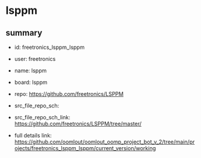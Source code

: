 # lsppm
 
## summary 
* id: freetronics_lsppm_lsppm
* user: freetronics
* name: lsppm
* board: lsppm
* repo: https://github.com/freetronics/LSPPM



* src_file_repo_sch: 
* src_file_repo_sch_link: https://github.com/freetronics/LSPPM/tree/master/
* full details link: https://github.com/oomlout/oomlout_oomp_project_bot_v_2/tree/main/projects/freetronics_lsppm_lsppm/current_version/working  






